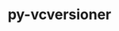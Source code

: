 ---
title: "py-vcversioner"
layout: cache
categories: [package, develop]
meta: {"versions": ["2.16.0.0"], "compilers": ["gcc@=11.4.0", "gcc@=9.4.0", "oneapi@=2024.0.0"], "oss": ["ubuntu20.04", "ubuntu22.04"], "platforms": ["linux"], "targets": ["neoverse_v1", "neoverse_v2", "ppc64le", "x86_64_v3"], "stacks": ["e4s", "e4s-neoverse-v2", "e4s-neoverse_v1", "e4s-oneapi", "e4s-power", "root"], "num_specs": 27, "num_specs_by_stack": {"root": 27, "e4s-power": 5, "e4s-neoverse_v1": 6, "e4s-neoverse-v2": 6, "e4s": 5, "e4s-oneapi": 5}}
spec_details: [{"hash": "idqy4va2rm3qwldoetbwnb7fvmfqfxjh", "compiler": "gcc@=9.4.0", "versions": ["2.16.0.0"], "os": "ubuntu20.04", "platform": "linux", "target": "ppc64le", "variants": ["build_system=python_pip"], "stacks": ["root", "e4s-power"], "size": "-", "tarball": "https://binaries.spack.io/develop/build_cache/linux-ubuntu20.04-ppc64le/gcc-9.4.0/py-vcversioner-2.16.0.0/linux-ubuntu20.04-ppc64le-gcc-9.4.0-py-vcversioner-2.16.0.0-idqy4va2rm3qwldoetbwnb7fvmfqfxjh.spack"}, {"hash": "6kqmyexjmacjdq4zch62puj2gfsvzcfy", "compiler": "gcc@=9.4.0", "versions": ["2.16.0.0"], "os": "ubuntu20.04", "platform": "linux", "target": "ppc64le", "variants": ["build_system=python_pip"], "stacks": ["root", "e4s-power"], "size": "-", "tarball": "https://binaries.spack.io/develop/build_cache/linux-ubuntu20.04-ppc64le/gcc-9.4.0/py-vcversioner-2.16.0.0/linux-ubuntu20.04-ppc64le-gcc-9.4.0-py-vcversioner-2.16.0.0-6kqmyexjmacjdq4zch62puj2gfsvzcfy.spack"}, {"hash": "l4pb7oitr2zw5f2pdn6qz56g7fg5zl3i", "compiler": "gcc@=9.4.0", "versions": ["2.16.0.0"], "os": "ubuntu20.04", "platform": "linux", "target": "ppc64le", "variants": ["build_system=python_pip"], "stacks": ["root", "e4s-power"], "size": "-", "tarball": "https://binaries.spack.io/develop/build_cache/linux-ubuntu20.04-ppc64le/gcc-9.4.0/py-vcversioner-2.16.0.0/linux-ubuntu20.04-ppc64le-gcc-9.4.0-py-vcversioner-2.16.0.0-l4pb7oitr2zw5f2pdn6qz56g7fg5zl3i.spack"}, {"hash": "mc2eg7zd7er53lfslorgpgstetnzykc3", "compiler": "gcc@=9.4.0", "versions": ["2.16.0.0"], "os": "ubuntu20.04", "platform": "linux", "target": "ppc64le", "variants": ["build_system=python_pip"], "stacks": ["root", "e4s-power"], "size": "-", "tarball": "https://binaries.spack.io/develop/build_cache/linux-ubuntu20.04-ppc64le/gcc-9.4.0/py-vcversioner-2.16.0.0/linux-ubuntu20.04-ppc64le-gcc-9.4.0-py-vcversioner-2.16.0.0-mc2eg7zd7er53lfslorgpgstetnzykc3.spack"}, {"hash": "p4jz7flfzarla7wdu5lzr67sku3x6nc6", "compiler": "gcc@=9.4.0", "versions": ["2.16.0.0"], "os": "ubuntu20.04", "platform": "linux", "target": "ppc64le", "variants": ["build_system=python_pip"], "stacks": ["root", "e4s-power"], "size": "-", "tarball": "https://binaries.spack.io/develop/build_cache/linux-ubuntu20.04-ppc64le/gcc-9.4.0/py-vcversioner-2.16.0.0/linux-ubuntu20.04-ppc64le-gcc-9.4.0-py-vcversioner-2.16.0.0-p4jz7flfzarla7wdu5lzr67sku3x6nc6.spack"}, {"hash": "xft5mz2v5umxx5ehr7yxn2v6d5o2jghq", "compiler": "gcc@=11.4.0", "versions": ["2.16.0.0"], "os": "ubuntu22.04", "platform": "linux", "target": "neoverse_v1", "variants": ["build_system=python_pip"], "stacks": ["root", "e4s-neoverse_v1"], "size": "-", "tarball": "https://binaries.spack.io/develop/build_cache/linux-ubuntu22.04-neoverse_v1/gcc-11.4.0/py-vcversioner-2.16.0.0/linux-ubuntu22.04-neoverse_v1-gcc-11.4.0-py-vcversioner-2.16.0.0-xft5mz2v5umxx5ehr7yxn2v6d5o2jghq.spack"}, {"hash": "wmpyjtq5rwqxdrmxwlirqgy7svvvntqj", "compiler": "gcc@=11.4.0", "versions": ["2.16.0.0"], "os": "ubuntu22.04", "platform": "linux", "target": "neoverse_v1", "variants": ["build_system=python_pip"], "stacks": ["root", "e4s-neoverse_v1"], "size": "-", "tarball": "https://binaries.spack.io/develop/build_cache/linux-ubuntu22.04-neoverse_v1/gcc-11.4.0/py-vcversioner-2.16.0.0/linux-ubuntu22.04-neoverse_v1-gcc-11.4.0-py-vcversioner-2.16.0.0-wmpyjtq5rwqxdrmxwlirqgy7svvvntqj.spack"}, {"hash": "rgmvnsm27g6ucbhhy56qxpvnjdfpxrhd", "compiler": "gcc@=11.4.0", "versions": ["2.16.0.0"], "os": "ubuntu22.04", "platform": "linux", "target": "neoverse_v1", "variants": ["build_system=python_pip"], "stacks": ["root", "e4s-neoverse_v1"], "size": "-", "tarball": "https://binaries.spack.io/develop/build_cache/linux-ubuntu22.04-neoverse_v1/gcc-11.4.0/py-vcversioner-2.16.0.0/linux-ubuntu22.04-neoverse_v1-gcc-11.4.0-py-vcversioner-2.16.0.0-rgmvnsm27g6ucbhhy56qxpvnjdfpxrhd.spack"}, {"hash": "mpmtly7c7u7dqmwit63gkvfza6p5enzq", "compiler": "gcc@=11.4.0", "versions": ["2.16.0.0"], "os": "ubuntu22.04", "platform": "linux", "target": "neoverse_v1", "variants": ["build_system=python_pip"], "stacks": ["root", "e4s-neoverse_v1"], "size": "-", "tarball": "https://binaries.spack.io/develop/build_cache/linux-ubuntu22.04-neoverse_v1/gcc-11.4.0/py-vcversioner-2.16.0.0/linux-ubuntu22.04-neoverse_v1-gcc-11.4.0-py-vcversioner-2.16.0.0-mpmtly7c7u7dqmwit63gkvfza6p5enzq.spack"}, {"hash": "2qpy6kzbw64mkdbo7z3klx5pmkgbxrkg", "compiler": "gcc@=11.4.0", "versions": ["2.16.0.0"], "os": "ubuntu22.04", "platform": "linux", "target": "neoverse_v1", "variants": ["build_system=python_pip"], "stacks": ["root", "e4s-neoverse_v1"], "size": "-", "tarball": "https://binaries.spack.io/develop/build_cache/linux-ubuntu22.04-neoverse_v1/gcc-11.4.0/py-vcversioner-2.16.0.0/linux-ubuntu22.04-neoverse_v1-gcc-11.4.0-py-vcversioner-2.16.0.0-2qpy6kzbw64mkdbo7z3klx5pmkgbxrkg.spack"}, {"hash": "lylqk7hvbwzr4srh6qwl5bmjvt6juvgz", "compiler": "gcc@=11.4.0", "versions": ["2.16.0.0"], "os": "ubuntu22.04", "platform": "linux", "target": "neoverse_v1", "variants": ["build_system=python_pip"], "stacks": ["root", "e4s-neoverse_v1"], "size": "-", "tarball": "https://binaries.spack.io/develop/build_cache/linux-ubuntu22.04-neoverse_v1/gcc-11.4.0/py-vcversioner-2.16.0.0/linux-ubuntu22.04-neoverse_v1-gcc-11.4.0-py-vcversioner-2.16.0.0-lylqk7hvbwzr4srh6qwl5bmjvt6juvgz.spack"}, {"hash": "vzddb3xlqoffjfrublyix6un57f6kgo3", "compiler": "gcc@=11.4.0", "versions": ["2.16.0.0"], "os": "ubuntu22.04", "platform": "linux", "target": "neoverse_v2", "variants": ["build_system=python_pip"], "stacks": ["root", "e4s-neoverse-v2"], "size": "-", "tarball": "https://binaries.spack.io/develop/build_cache/linux-ubuntu22.04-neoverse_v2/gcc-11.4.0/py-vcversioner-2.16.0.0/linux-ubuntu22.04-neoverse_v2-gcc-11.4.0-py-vcversioner-2.16.0.0-vzddb3xlqoffjfrublyix6un57f6kgo3.spack"}, {"hash": "g2d5apfp25xof2u5wvajq5t6jigullyb", "compiler": "gcc@=11.4.0", "versions": ["2.16.0.0"], "os": "ubuntu22.04", "platform": "linux", "target": "neoverse_v2", "variants": ["build_system=python_pip"], "stacks": ["root", "e4s-neoverse-v2"], "size": "-", "tarball": "https://binaries.spack.io/develop/build_cache/linux-ubuntu22.04-neoverse_v2/gcc-11.4.0/py-vcversioner-2.16.0.0/linux-ubuntu22.04-neoverse_v2-gcc-11.4.0-py-vcversioner-2.16.0.0-g2d5apfp25xof2u5wvajq5t6jigullyb.spack"}, {"hash": "24ur2nbdzkxlxtnjt6tx5qoxkzvj3s5d", "compiler": "gcc@=11.4.0", "versions": ["2.16.0.0"], "os": "ubuntu22.04", "platform": "linux", "target": "neoverse_v2", "variants": ["build_system=python_pip"], "stacks": ["root", "e4s-neoverse-v2"], "size": "-", "tarball": "https://binaries.spack.io/develop/build_cache/linux-ubuntu22.04-neoverse_v2/gcc-11.4.0/py-vcversioner-2.16.0.0/linux-ubuntu22.04-neoverse_v2-gcc-11.4.0-py-vcversioner-2.16.0.0-24ur2nbdzkxlxtnjt6tx5qoxkzvj3s5d.spack"}, {"hash": "6my3mgm2gpzulqtj4lqpcfwmojq7xuzj", "compiler": "gcc@=11.4.0", "versions": ["2.16.0.0"], "os": "ubuntu22.04", "platform": "linux", "target": "neoverse_v2", "variants": ["build_system=python_pip"], "stacks": ["root", "e4s-neoverse-v2"], "size": "-", "tarball": "https://binaries.spack.io/develop/build_cache/linux-ubuntu22.04-neoverse_v2/gcc-11.4.0/py-vcversioner-2.16.0.0/linux-ubuntu22.04-neoverse_v2-gcc-11.4.0-py-vcversioner-2.16.0.0-6my3mgm2gpzulqtj4lqpcfwmojq7xuzj.spack"}, {"hash": "32au3k2iaqqw2def2wcwoexnhnzk3dy5", "compiler": "gcc@=11.4.0", "versions": ["2.16.0.0"], "os": "ubuntu22.04", "platform": "linux", "target": "neoverse_v2", "variants": ["build_system=python_pip"], "stacks": ["root", "e4s-neoverse-v2"], "size": "-", "tarball": "https://binaries.spack.io/develop/build_cache/linux-ubuntu22.04-neoverse_v2/gcc-11.4.0/py-vcversioner-2.16.0.0/linux-ubuntu22.04-neoverse_v2-gcc-11.4.0-py-vcversioner-2.16.0.0-32au3k2iaqqw2def2wcwoexnhnzk3dy5.spack"}, {"hash": "lykbxng5nkynxrpmt4wyhtplqzeozz4e", "compiler": "gcc@=11.4.0", "versions": ["2.16.0.0"], "os": "ubuntu22.04", "platform": "linux", "target": "neoverse_v2", "variants": ["build_system=python_pip"], "stacks": ["root", "e4s-neoverse-v2"], "size": "-", "tarball": "https://binaries.spack.io/develop/build_cache/linux-ubuntu22.04-neoverse_v2/gcc-11.4.0/py-vcversioner-2.16.0.0/linux-ubuntu22.04-neoverse_v2-gcc-11.4.0-py-vcversioner-2.16.0.0-lykbxng5nkynxrpmt4wyhtplqzeozz4e.spack"}, {"hash": "4ovzid2zx2irkv76kdkvef5synyhpbkz", "compiler": "gcc@=11.4.0", "versions": ["2.16.0.0"], "os": "ubuntu22.04", "platform": "linux", "target": "x86_64_v3", "variants": ["build_system=python_pip"], "stacks": ["root", "e4s"], "size": "-", "tarball": "https://binaries.spack.io/develop/build_cache/linux-ubuntu22.04-x86_64_v3/gcc-11.4.0/py-vcversioner-2.16.0.0/linux-ubuntu22.04-x86_64_v3-gcc-11.4.0-py-vcversioner-2.16.0.0-4ovzid2zx2irkv76kdkvef5synyhpbkz.spack"}, {"hash": "lhmjnymjjfpk72wuh7tidd5a3pz63xml", "compiler": "gcc@=11.4.0", "versions": ["2.16.0.0"], "os": "ubuntu22.04", "platform": "linux", "target": "x86_64_v3", "variants": ["build_system=python_pip"], "stacks": ["root", "e4s"], "size": "-", "tarball": "https://binaries.spack.io/develop/build_cache/linux-ubuntu22.04-x86_64_v3/gcc-11.4.0/py-vcversioner-2.16.0.0/linux-ubuntu22.04-x86_64_v3-gcc-11.4.0-py-vcversioner-2.16.0.0-lhmjnymjjfpk72wuh7tidd5a3pz63xml.spack"}, {"hash": "ci7ldaa5t6ltt5mt3x6uyfrhdzxhupiq", "compiler": "gcc@=11.4.0", "versions": ["2.16.0.0"], "os": "ubuntu22.04", "platform": "linux", "target": "x86_64_v3", "variants": ["build_system=python_pip"], "stacks": ["root", "e4s"], "size": "-", "tarball": "https://binaries.spack.io/develop/build_cache/linux-ubuntu22.04-x86_64_v3/gcc-11.4.0/py-vcversioner-2.16.0.0/linux-ubuntu22.04-x86_64_v3-gcc-11.4.0-py-vcversioner-2.16.0.0-ci7ldaa5t6ltt5mt3x6uyfrhdzxhupiq.spack"}, {"hash": "2a54fqc4mgqpjitferysiw7usoyp7s7j", "compiler": "gcc@=11.4.0", "versions": ["2.16.0.0"], "os": "ubuntu22.04", "platform": "linux", "target": "x86_64_v3", "variants": ["build_system=python_pip"], "stacks": ["root", "e4s"], "size": "-", "tarball": "https://binaries.spack.io/develop/build_cache/linux-ubuntu22.04-x86_64_v3/gcc-11.4.0/py-vcversioner-2.16.0.0/linux-ubuntu22.04-x86_64_v3-gcc-11.4.0-py-vcversioner-2.16.0.0-2a54fqc4mgqpjitferysiw7usoyp7s7j.spack"}, {"hash": "ctoz6x5yyce3hqpenbonk7hp3cz4tucf", "compiler": "gcc@=11.4.0", "versions": ["2.16.0.0"], "os": "ubuntu22.04", "platform": "linux", "target": "x86_64_v3", "variants": ["build_system=python_pip"], "stacks": ["root", "e4s"], "size": "-", "tarball": "https://binaries.spack.io/develop/build_cache/linux-ubuntu22.04-x86_64_v3/gcc-11.4.0/py-vcversioner-2.16.0.0/linux-ubuntu22.04-x86_64_v3-gcc-11.4.0-py-vcversioner-2.16.0.0-ctoz6x5yyce3hqpenbonk7hp3cz4tucf.spack"}, {"hash": "4ys6qtbmnuwc2726owdfvpb7mid235g4", "compiler": "oneapi@=2024.0.0", "versions": ["2.16.0.0"], "os": "ubuntu22.04", "platform": "linux", "target": "x86_64_v3", "variants": ["build_system=python_pip"], "stacks": ["root", "e4s-oneapi"], "size": "-", "tarball": "https://binaries.spack.io/develop/build_cache/linux-ubuntu22.04-x86_64_v3/oneapi-2024.0.0/py-vcversioner-2.16.0.0/linux-ubuntu22.04-x86_64_v3-oneapi-2024.0.0-py-vcversioner-2.16.0.0-4ys6qtbmnuwc2726owdfvpb7mid235g4.spack"}, {"hash": "mydmxsglgc2o2y2z2nqun5d3skzueukr", "compiler": "oneapi@=2024.0.0", "versions": ["2.16.0.0"], "os": "ubuntu22.04", "platform": "linux", "target": "x86_64_v3", "variants": ["build_system=python_pip"], "stacks": ["root", "e4s-oneapi"], "size": "-", "tarball": "https://binaries.spack.io/develop/build_cache/linux-ubuntu22.04-x86_64_v3/oneapi-2024.0.0/py-vcversioner-2.16.0.0/linux-ubuntu22.04-x86_64_v3-oneapi-2024.0.0-py-vcversioner-2.16.0.0-mydmxsglgc2o2y2z2nqun5d3skzueukr.spack"}, {"hash": "qeiajblwb4tpxikbz3wewqysbgwb5pmj", "compiler": "oneapi@=2024.0.0", "versions": ["2.16.0.0"], "os": "ubuntu22.04", "platform": "linux", "target": "x86_64_v3", "variants": ["build_system=python_pip"], "stacks": ["root", "e4s-oneapi"], "size": "-", "tarball": "https://binaries.spack.io/develop/build_cache/linux-ubuntu22.04-x86_64_v3/oneapi-2024.0.0/py-vcversioner-2.16.0.0/linux-ubuntu22.04-x86_64_v3-oneapi-2024.0.0-py-vcversioner-2.16.0.0-qeiajblwb4tpxikbz3wewqysbgwb5pmj.spack"}, {"hash": "s7pch7wkwzv4wj753rugsl4xv24lwhrr", "compiler": "oneapi@=2024.0.0", "versions": ["2.16.0.0"], "os": "ubuntu22.04", "platform": "linux", "target": "x86_64_v3", "variants": ["build_system=python_pip"], "stacks": ["root", "e4s-oneapi"], "size": "-", "tarball": "https://binaries.spack.io/develop/build_cache/linux-ubuntu22.04-x86_64_v3/oneapi-2024.0.0/py-vcversioner-2.16.0.0/linux-ubuntu22.04-x86_64_v3-oneapi-2024.0.0-py-vcversioner-2.16.0.0-s7pch7wkwzv4wj753rugsl4xv24lwhrr.spack"}, {"hash": "ivk6enpulmkx7lw6acijkoenzghhgmty", "compiler": "oneapi@=2024.0.0", "versions": ["2.16.0.0"], "os": "ubuntu22.04", "platform": "linux", "target": "x86_64_v3", "variants": ["build_system=python_pip"], "stacks": ["root", "e4s-oneapi"], "size": "-", "tarball": "https://binaries.spack.io/develop/build_cache/linux-ubuntu22.04-x86_64_v3/oneapi-2024.0.0/py-vcversioner-2.16.0.0/linux-ubuntu22.04-x86_64_v3-oneapi-2024.0.0-py-vcversioner-2.16.0.0-ivk6enpulmkx7lw6acijkoenzghhgmty.spack"}]
---